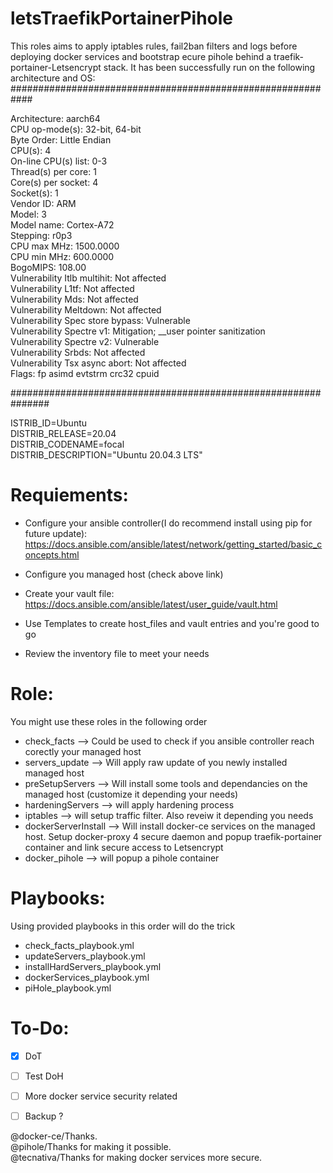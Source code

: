 # letsTraefikPortainerPihole
<p>This roles aims to apply iptables rules, fail2ban filters and logs before deploying docker services and bootstrap ecure pihole behind a traefik-portainer-Letsencrypt stack.
It has been successfully run on the following architecture and OS:<br>
############################################################<p>
<p>Architecture:                    aarch64<br>
CPU op-mode(s):                  32-bit, 64-bit<br>
Byte Order:                      Little Endian<br>
CPU(s):                          4<br>
On-line CPU(s) list:             0-3<br>
Thread(s) per core:              1<br>
Core(s) per socket:              4<br>
Socket(s):                       1<br>
Vendor ID:                       ARM<br>
Model:                           3<br>
Model name:                      Cortex-A72<br>
Stepping:                        r0p3<br>
CPU max MHz:                     1500.0000<br>
CPU min MHz:                     600.0000<br>
BogoMIPS:                        108.00<br>
Vulnerability Itlb multihit:     Not affected<br>
Vulnerability L1tf:              Not affected<br>
Vulnerability Mds:               Not affected<br>
Vulnerability Meltdown:          Not affected<br>
Vulnerability Spec store bypass: Vulnerable<br>
Vulnerability Spectre v1:        Mitigation; __user pointer sanitization<br>
Vulnerability Spectre v2:        Vulnerable<br>
Vulnerability Srbds:             Not affected<br>
Vulnerability Tsx async abort:   Not affected<br>
Flags:                           fp asimd evtstrm crc32 cpuid</p>
###############################################################
<p>ISTRIB_ID=Ubuntu<br>
DISTRIB_RELEASE=20.04<br>
DISTRIB_CODENAME=focal<br>
DISTRIB_DESCRIPTION="Ubuntu 20.04.3 LTS"<p>

# Requiements:
- Configure your ansible controller(I do recommend install using pip for future update):
https://docs.ansible.com/ansible/latest/network/getting_started/basic_concepts.html

- Configure you managed host (check above link)
- Create your vault file:
https://docs.ansible.com/ansible/latest/user_guide/vault.html
- Use Templates to create host_files and vault entries and you're good to go
- Review the inventory file to meet your needs

# Role:
You might use these roles in the following order
- check_facts --> Could be used to check if you ansible controller reach corectly your managed host
- servers_update --> Will apply raw update of you newly installed managed host
- preSetupServers --> Will install some tools and dependancies on the managed host (customize it depending your needs)
- hardeningServers --> will apply hardening process
- iptables --> will setup traffic filter. Also reveiw it depending you needs
- dockerServerInstall --> Will install docker-ce services on the managed host. Setup docker-proxy 4 secure daemon and popup traefik-portainer container and link secure access to Letsencrypt
- docker_pihole --> will popup a pihole container

# Playbooks:
Using provided playbooks in this order will do the trick
- check_facts_playbook.yml
- updateServers_playbook.yml
- installHardServers_playbook.yml
- dockerServices_playbook.yml
- piHole_playbook.yml

# To-Do:
- [x] DoT
- [ ] Test DoH
- [ ] More docker service security related
- [ ] Backup ? 


<p>@docker-ce/Thanks.<br>
@pihole/Thanks for making it possible.<br>
@tecnativa/Thanks for making docker services more secure.<p>